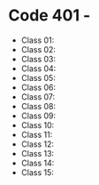 # Code 401 - 

- Class 01: [](/401/class-01.md)
- Class 02: [](/401/class-02.md)
- Class 03: [](/401/class-03.md)
- Class 04: [](/401/class-04.md)
- Class 05: [](/401/class-05.md)
- Class 06: [](/401/class-06.md)
- Class 07: [](/401/class-07.md)
- Class 08: [](/401/class-08.md)
- Class 09: [](/401/class-09.md)
- Class 10: [](/401/class-10.md)
- Class 11: [](/401/class-11.md)
- Class 12: [](/401/class-12.md)
- Class 13: [](/401/class-13.md)
- Class 14: [](/401/class-14.md)
- Class 15: [](/401/class-15.md)
